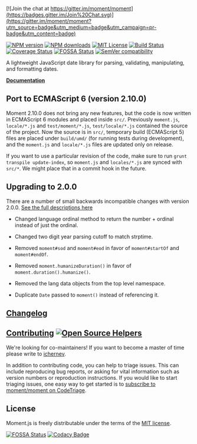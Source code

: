 [![Join the chat at https://gitter.im/moment/moment](https://badges.gitter.im/Join%20Chat.svg)](https://gitter.im/moment/moment?utm_source=badge&utm_medium=badge&utm_campaign=pr-badge&utm_content=badge)

[![NPM version][npm-version-image]][npm-url] [![NPM downloads][npm-downloads-image]][downloads-url] [![MIT License][license-image]][license-url] [![Build Status][travis-image]][travis-url]
[![Coverage Status](https://coveralls.io/repos/moment/moment/badge.svg?branch=develop)](https://coveralls.io/r/moment/moment?branch=develop)
[![FOSSA Status](https://app.fossa.io/api/projects/git%2Bhttps%3A%2F%2Fgithub.com%2Fmoment%2Fmoment.svg?type=shield)](https://app.fossa.io/projects/git%2Bhttps%3A%2F%2Fgithub.com%2Fmoment%2Fmoment?ref=badge_shield)
[![SemVer compatibility](https://api.dependabot.com/badges/compatibility_score?dependency-name=moment&package-manager=npm_and_yarn&version-scheme=semver)](https://dependabot.com/compatibility-score.html?dependency-name=moment&package-manager=npm_and_yarn&version-scheme=semver)

A lightweight JavaScript date library for parsing, validating, manipulating, and formatting dates.

**[Documentation](http://momentjs.com/docs/)**

## Port to ECMAScript 6 (version 2.10.0)

Moment 2.10.0 does not bring any new features, but the code is now written in
ECMAScript 6 modules and placed inside `src/`. Previously `moment.js`, `locale/*.js` and
`test/moment/*.js`, `test/locale/*.js` contained the source of the project. Now
the source is in `src/`, temporary build (ECMAScript 5) files are placed under
`build/umd/` (for running tests during development), and the `moment.js` and
`locale/*.js` files are updated only on release.

If you want to use a particular revision of the code, make sure to run
`grunt transpile update-index`, so `moment.js` and `locales/*.js` are synced
with `src/*`. We might place that in a commit hook in the future.

## Upgrading to 2.0.0

There are a number of small backwards incompatible changes with version 2.0.0. [See the full descriptions here](https://gist.github.com/timrwood/e72f2eef320ed9e37c51#backwards-incompatible-changes)

 * Changed language ordinal method to return the number + ordinal instead of just the ordinal.

 * Changed two digit year parsing cutoff to match strptime.

 * Removed `moment#sod` and `moment#eod` in favor of `moment#startOf` and `moment#endOf`.

 * Removed `moment.humanizeDuration()` in favor of `moment.duration().humanize()`.

 * Removed the lang data objects from the top level namespace.

 * Duplicate `Date` passed to `moment()` instead of referencing it.

## [Changelog](https://github.com/moment/moment/blob/develop/CHANGELOG.md)

## [Contributing](https://github.com/moment/moment/blob/develop/CONTRIBUTING.md) [![Open Source Helpers](https://www.codetriage.com/moment/moment/badges/users.svg)](https://www.codetriage.com/moment/moment)

We're looking for co-maintainers! If you want to become a master of time please
write to [ichernev](https://github.com/ichernev).

In addition to contributing code, you can help to triage issues. This can include reproducing bug reports, or asking for vital information such as version numbers or reproduction instructions. If you would like to start triaging issues, one easy way to get started is to [subscribe to moment/moment on CodeTriage](https://www.codetriage.com/moment/moment).

## License

Moment.js is freely distributable under the terms of the [MIT license](https://github.com/moment/moment/blob/develop/LICENSE).

[![FOSSA Status](https://app.fossa.io/api/projects/git%2Bhttps%3A%2F%2Fgithub.com%2Fmoment%2Fmoment.svg?type=large)](https://app.fossa.io/projects/git%2Bhttps%3A%2F%2Fgithub.com%2Fmoment%2Fmoment?ref=badge_large)
[![Codacy Badge](https://api.codacy.com/project/badge/Grade/7c3b5e3317ce496c834c5e44fb2547f0)](example)

[license-image]: http://img.shields.io/badge/license-MIT-blue.svg?style=flat
[license-url]: LICENSE

[npm-url]: https://npmjs.org/package/moment
[npm-version-image]: http://img.shields.io/npm/v/moment.svg?style=flat
[npm-downloads-image]: http://img.shields.io/npm/dm/moment.svg?style=flat
[downloads-url]: https://npmcharts.com/compare/moment?minimal=true

[travis-url]: http://travis-ci.org/moment/moment
[travis-image]: http://img.shields.io/travis/moment/moment/develop.svg?style=flat